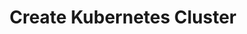 ---
title: "Create Kubernetes Cluster"
linkTitle: "Create Cluster"
weight: 10
description: >
  Instructions for creating a Kubernetes cluster to install Code Blind on.
---